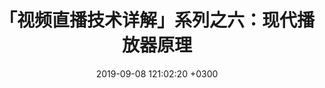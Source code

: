 ---
layout: post
title: 「视频直播技术详解」系列之六：现代播放器原理
date: 2019-09-08 121:02:20 +0300
description: 「视频直播技术详解」系列之六：现代播放器原理 # Add post description (optional)
img: live-streaming-collection.jpg # Add image post (optional)
fig-caption: none # Add figcaption (optional)
tags: [视频直播技术详解, 采集, 视频直播]
categories: [blog，live-streaming]
excerpt_separator: <!--more-->
---